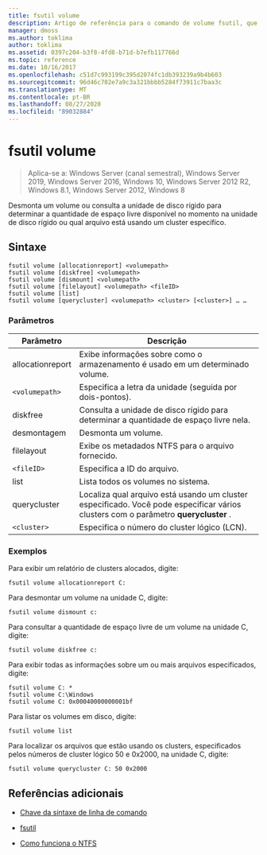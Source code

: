 ```yaml
---
title: fsutil volume
description: Artigo de referência para o comando de volume fsutil, que desmonta um volume ou consulta a unidade de disco rígido para determinar a quantidade de espaço livre disponível no momento na unidade de disco rígido ou qual arquivo está usando um cluster específico.
manager: dmoss
ms.author: toklima
author: toklima
ms.assetid: 0397c204-b3f8-4fd8-b71d-b7efb117766d
ms.topic: reference
ms.date: 10/16/2017
ms.openlocfilehash: c51d7c993199c395d2074fc1db393239a9b4b603
ms.sourcegitcommit: 96d46c702e7a9c3a321bbbb5284f73911c7baa3c
ms.translationtype: MT
ms.contentlocale: pt-BR
ms.lasthandoff: 08/27/2020
ms.locfileid: "89032884"
---
```

# <a name="fsutil-volume"></a>fsutil volume

> Aplica-se a: Windows Server (canal semestral), Windows Server 2019, Windows Server 2016, Windows 10, Windows Server 2012 R2, Windows 8.1, Windows Server 2012, Windows 8

Desmonta um volume ou consulta a unidade de disco rígido para determinar a quantidade de espaço livre disponível no momento na unidade de disco rígido ou qual arquivo está usando um cluster específico.

## <a name="syntax"></a>Sintaxe

```
fsutil volume [allocationreport] <volumepath>
fsutil volume [diskfree] <volumepath>
fsutil volume [dismount] <volumepath>
fsutil volume [filelayout] <volumepath> <fileID>
fsutil volume [list]
fsutil volume [querycluster] <volumepath> <cluster> [<cluster>] … …
```

### <a name="parameters"></a>Parâmetros

| Parâmetro | Descrição |
| --------- | ----------- |
| allocationreport | Exibe informações sobre como o armazenamento é usado em um determinado volume. |
| `<volumepath>` | Especifica a letra da unidade (seguida por dois-pontos). |
| diskfree | Consulta a unidade de disco rígido para determinar a quantidade de espaço livre nela. |
| desmontagem | Desmonta um volume. |
| filelayout | Exibe os metadados NTFS para o arquivo fornecido. |
| `<fileID>` | Especifica a ID do arquivo. |
| list | Lista todos os volumes no sistema. |
| querycluster | Localiza qual arquivo está usando um cluster especificado. Você pode especificar vários clusters com o parâmetro **querycluster** . |
| `<cluster>` | Especifica o número do cluster lógico (LCN). |

### <a name="examples"></a>Exemplos

Para exibir um relatório de clusters alocados, digite:

```
fsutil volume allocationreport C:
```

Para desmontar um volume na unidade C, digite:

```
fsutil volume dismount c:
```

Para consultar a quantidade de espaço livre de um volume na unidade C, digite:

```
fsutil volume diskfree c:
```

Para exibir todas as informações sobre um ou mais arquivos especificados, digite:

```
fsutil volume C: *
fsutil volume C:\Windows
fsutil volume C: 0x00040000000001bf
```

Para listar os volumes em disco, digite:

```
fsutil volume list
```

Para localizar os arquivos que estão usando os clusters, especificados pelos números de cluster lógico 50 e 0x2000, na unidade C, digite:

```
fsutil volume querycluster C: 50 0x2000
```

## <a name="additional-references"></a>Referências adicionais

- [Chave da sintaxe de linha de comando](command-line-syntax-key.md)

- [fsutil](fsutil.md)

- [Como funciona o NTFS](/previous-versions/windows/it-pro/windows-server-2003/cc781134(v=ws.10))
